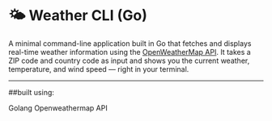 # 🌤️ Weather CLI (Go)

A minimal command-line application built in Go that fetches and displays real-time weather information using the [OpenWeatherMap API](https://openweathermap.org/api). It takes a ZIP code and country code as input and shows you the current weather, temperature, and wind speed — right in your terminal.

---

##built using:

Golang
Openweathermap API
